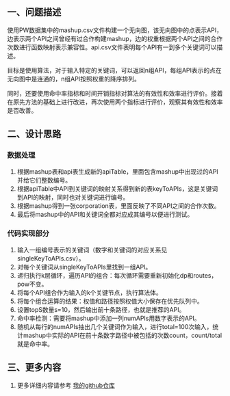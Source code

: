 ## 一、问题描述

使用PW数据集中的mashup.csv文件构建一个无向图，该无向图中的点表示API，边表示两个API之间曾经有过合作构建mashup，边的权重根据两个API之间的合作次数进行函数映射表示兼容性。api.csv文件表明每个API有一到多个关键词可以描述。

目标是使用算法，对于输入特定的关键词，可以返回n组API，每组API表示的点在无向图中是连通的，n组API按照权重的降序排列。

同时，还要使用命中率指标和时间开销指标对算法的有效性和效率进行评价。接着在原先方法的基础上进行改进，再次使用两个指标进行评价，观察其有效性和效率是否改善。

## 二、设计思路

### 数据处理

1. 根据mashup表和api表生成新的apiTable，里面包含mashup中出现过的API并给它们整数编号。
2. 根据apiTable中API到关键词的映射关系得到新的表keyToAPIs，这是关键词到API的映射，同时也对关键词进行编号。
3. 根据mashup得到一张corporation表，里面反映了不同API之间的合作次数。
4. 最后将mashup中的API和关键词全都对应成其编号以便进行测试。

### 代码实现部分

1. 输入一组编号表示的关键词（数字和关键词的对应关系见singleKeyToAPIs.csv）。
2. 对每个关键词从singleKeyToAPIs里找到一组API。
3. 递归执行k层循环，遍历API的组合：每次循环需要重新初始化dp和routes，pow不变。
4. 将每个API组合作为输入的k个关键节点，执行算法体。
5. 将每个组合运算的结果：权值和路径按照权值大小保存在优先队列中。
6. 设置topS数量s=10，然后输出前十条路径，也就是推荐的API。
7. 命中率检测：需要将mashup中添加一列numAPIs用数字表示的API。
8. 随机从每行的numAPIs抽出几个关键词作为输入，进行total=100次输入，统计mashup中实际的API在前十条数字路径中被包括的次数count，count/total就是命中率。

## 三、更多内容

1. 更多详细内容请参考 [我的github仓库](https://github.com/1wyl/keytoapi/blob/main/%E8%AF%BE%E7%A8%8B%E6%8A%A5%E5%91%8A.pdf)
